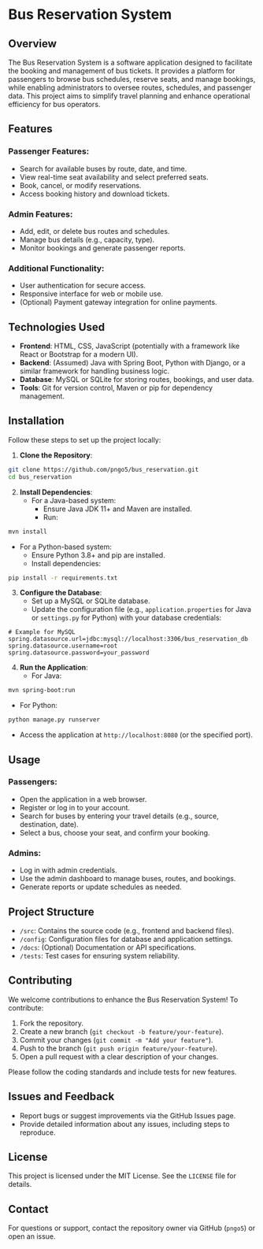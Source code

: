 # Bus Reservation System

## Overview
The Bus Reservation System is a software application designed to facilitate the booking and management of bus tickets. It provides a platform for passengers to browse bus schedules, reserve seats, and manage bookings, while enabling administrators to oversee routes, schedules, and passenger data. This project aims to simplify travel planning and enhance operational efficiency for bus operators.

## Features
### Passenger Features:
* Search for available buses by route, date, and time.
* View real-time seat availability and select preferred seats.
* Book, cancel, or modify reservations.
* Access booking history and download tickets.

### Admin Features:
* Add, edit, or delete bus routes and schedules.
* Manage bus details (e.g., capacity, type).
* Monitor bookings and generate passenger reports.

### Additional Functionality:
* User authentication for secure access.
* Responsive interface for web or mobile use.
* (Optional) Payment gateway integration for online payments.

## Technologies Used
* **Frontend**: HTML, CSS, JavaScript (potentially with a framework like React or Bootstrap for a modern UI).
* **Backend**: (Assumed) Java with Spring Boot, Python with Django, or a similar framework for handling business logic.
* **Database**: MySQL or SQLite for storing routes, bookings, and user data.
* **Tools**: Git for version control, Maven or pip for dependency management.

## Installation
Follow these steps to set up the project locally:

1. **Clone the Repository**:
```bash
git clone https://github.com/pngo5/bus_reservation.git
cd bus_reservation
```

2. **Install Dependencies**:
   * For a Java-based system:
      * Ensure Java JDK 11+ and Maven are installed.
      * Run:
```bash
mvn install
```

   * For a Python-based system:
      * Ensure Python 3.8+ and pip are installed.
      * Install dependencies:
```bash
pip install -r requirements.txt
```

3. **Configure the Database**:
   * Set up a MySQL or SQLite database.
   * Update the configuration file (e.g., `application.properties` for Java or `settings.py` for Python) with your database credentials:

```properties
# Example for MySQL
spring.datasource.url=jdbc:mysql://localhost:3306/bus_reservation_db
spring.datasource.username=root
spring.datasource.password=your_password
```

4. **Run the Application**:
   * For Java:
```bash
mvn spring-boot:run
```

   * For Python:
```bash
python manage.py runserver
```

   * Access the application at `http://localhost:8080` (or the specified port).

## Usage
### Passengers:
* Open the application in a web browser.
* Register or log in to your account.
* Search for buses by entering your travel details (e.g., source, destination, date).
* Select a bus, choose your seat, and confirm your booking.

### Admins:
* Log in with admin credentials.
* Use the admin dashboard to manage buses, routes, and bookings.
* Generate reports or update schedules as needed.

## Project Structure
* `/src`: Contains the source code (e.g., frontend and backend files).
* `/config`: Configuration files for database and application settings.
* `/docs`: (Optional) Documentation or API specifications.
* `/tests`: Test cases for ensuring system reliability.

## Contributing
We welcome contributions to enhance the Bus Reservation System! To contribute:

1. Fork the repository.
2. Create a new branch (`git checkout -b feature/your-feature`).
3. Commit your changes (`git commit -m "Add your feature"`).
4. Push to the branch (`git push origin feature/your-feature`).
5. Open a pull request with a clear description of your changes.

Please follow the coding standards and include tests for new features.

## Issues and Feedback
* Report bugs or suggest improvements via the GitHub Issues page.
* Provide detailed information about any issues, including steps to reproduce.

## License
This project is licensed under the MIT License. See the `LICENSE` file for details.

## Contact
For questions or support, contact the repository owner via GitHub (`pngo5`) or open an issue.
